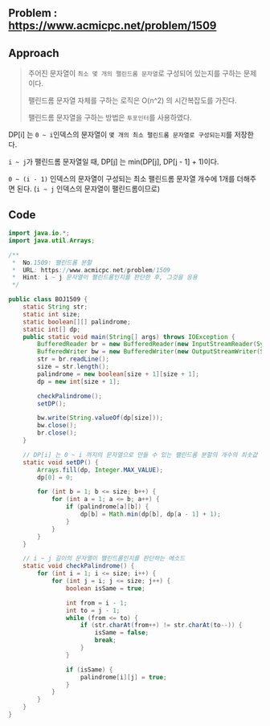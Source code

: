 ## Problem : https://www.acmicpc.net/problem/1509

## Approach

> 주어진 문자열이 `최소 몇 개의 팰린드롬 문자열`로 구성되어 있는지를 구하는 문제이다.
>
> 팰린드롬 문자열 자체를 구하는 로직은 O(n^2) 의 시간복잡도를 가진다. 
>
> 팰린드롬 문자열을 구하는 방법은 `투포인터`를 사용하였다.

DP[i] 는 `0 ~ i`인덱스의 문자열이 `몇 개의 최소 팰린드롬 문자열로 구성되는지`를 저장한다.

`i ~ j`가 팰린드롬 문자열일 때, DP[j] 는 min(DP[j], DP[j - 1] + 1)이다.

`0 ~ (i - 1)` 인덱스의 문자열이 구성되는 최소 팰린드롬 문자열 개수에 1개를 더해주면 된다. (`i ~ j` 인덱스의 문자열이 팰린드롬이므로)

## Code

```java
import java.io.*;
import java.util.Arrays;

/**
 *  No.1509: 팰린드롬 분할
 *  URL: https://www.acmicpc.net/problem/1509
 *  Hint: i ~ j 문자열이 팰린드롬인지를 판단한 후, 그것을 응용
 */

public class BOJ1509 {
    static String str;
    static int size;
    static boolean[][] palindrome;
    static int[] dp;
    public static void main(String[] args) throws IOException {
        BufferedReader br = new BufferedReader(new InputStreamReader(System.in));
        BufferedWriter bw = new BufferedWriter(new OutputStreamWriter(System.out));
        str = br.readLine();
        size = str.length();
        palindrome = new boolean[size + 1][size + 1];
        dp = new int[size + 1];

        checkPalindrome();
        setDP();

        bw.write(String.valueOf(dp[size]));
        bw.close();
        br.close();
    }

    // DP[i] 는 0 ~ i 까지의 문자열으로 만들 수 있는 팰린드롬 분할의 개수의 최솟값
    static void setDP() {
        Arrays.fill(dp, Integer.MAX_VALUE);
        dp[0] = 0;

        for (int b = 1; b <= size; b++) {
            for (int a = 1; a <= b; a++) {
                if (palindrome[a][b]) {
                    dp[b] = Math.min(dp[b], dp[a - 1] + 1);
                }
            }
        }
    }

    // i ~ j 길이의 문자열이 팰린드롬인지를 판단하는 메소드
    static void checkPalindrome() {
        for (int i = 1; i <= size; i++) {
            for (int j = i; j <= size; j++) {
                boolean isSame = true;

                int from = i - 1;
                int to = j - 1;
                while (from <= to) {
                    if (str.charAt(from++) != str.charAt(to--)) {
                        isSame = false;
                        break;
                    }
                }

                if (isSame) {
                    palindrome[i][j] = true;
                }
            }
        }
    }
}
```

